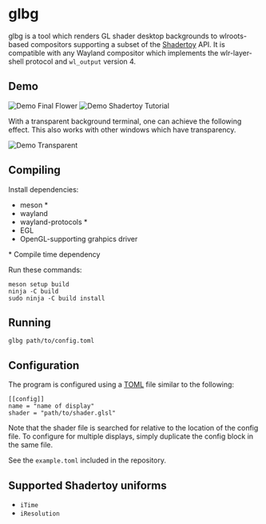 # glbg

glbg is a tool which renders GL shader desktop backgrounds to wlroots-based compositors supporting a subset of the [Shadertoy](https://www.shadertoy.com/) API. It is compatible with any Wayland compositor which implements the wlr-layer-shell protocol and `wl_output` version 4.

## Demo

![Demo Final Flower](https://example.com)
![Demo Shadertoy Tutorial](https://example.com)

With a transparent background terminal, one can achieve the following effect. This also works with other windows which have transparency.

![Demo Transparent](https://example.com)

## Compiling

Install dependencies:

* meson \*
* wayland
* wayland-protocols \*
* EGL
* OpenGL-supporting grahpics driver

\* Compile time dependency

Run these commands:
    
    meson setup build
    ninja -C build
    sudo ninja -C build install

## Running

    glbg path/to/config.toml

## Configuration

The program is configured using a [TOML](https://toml.io/) file similar to the following:

    [[config]]
    name = "name of display"
    shader = "path/to/shader.glsl"

Note that the shader file is searched for relative to the location of the config file. To configure for multiple displays, simply duplicate the config block in the same file.

See the `example.toml` included in the repository.

## Supported Shadertoy uniforms

* `iTime`
* `iResolution`

